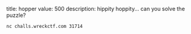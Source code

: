 title: hopper
value: 500
description: hippity hoppity... can you solve the puzzle?

`nc challs.wreckctf.com 31714`
